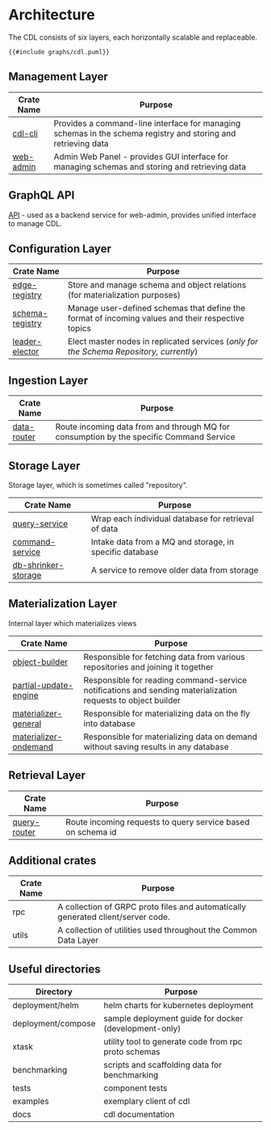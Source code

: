 # Architecture

The CDL consists of six layers, each horizontally scalable and replaceable.

``` plantuml
{{#include graphs/cdl.puml}}
```

## Management Layer
| Crate Name  | Purpose                                                                                                       |
|-------------|---------------------------------------------------------------------------------------------------------------|
| [cdl-cli]   | Provides a command-line interface for managing schemas in the schema registry and storing and retrieving data |
| [web-admin] | Admin Web Panel - provides GUI interface for managing schemas and storing and retrieving data                 |

## GraphQL API
[API] - used as a backend service for web-admin, provides unified interface to manage CDL.

## Configuration Layer
| Crate Name        | Purpose                                                                                           |
|-------------------|---------------------------------------------------------------------------------------------------|
| [edge-registry]   | Store and manage schema and object relations (for materialization purposes)                       |
| [schema-registry] | Manage user-defined schemas that define the format of incoming values and their respective topics |
| [leader-elector]  | Elect master nodes in replicated services (_only for the Schema Repository, currently_)           |

## Ingestion Layer
| Crate Name    | Purpose                                                                                 |
|---------------|-----------------------------------------------------------------------------------------|
| [data-router] | Route incoming data from and through MQ for consumption by the specific Command Service |

## Storage Layer
Storage layer, which is sometimes called "repository".

| Crate Name            | Purpose                                                 |
|-----------------------|---------------------------------------------------------|
| [query-service]       | Wrap each individual database for retrieval of data     |
| [command-service]     | Intake data from a MQ and storage, in specific database |
| [db-shrinker-storage] | A service to remove older data from storage             |

## Materialization Layer
Internal layer which materializes views

| Crate Name              | Purpose                                                                                                      |
|-------------------------|--------------------------------------------------------------------------------------------------------------|
| [object-builder]        | Responsible for fetching data from various repositories and joining it together                              |
| [partial-update-engine] | Responsible for reading command-service notifications and sending materialization requests to object builder |
| [materializer-general]  | Responsible for materializing data on the fly into database                                                  |
| [materializer-ondemand] | Responsible for materializing data on demand without saving results in any database                          |

## Retrieval Layer
| Crate Name     | Purpose                                                     |
|----------------|-------------------------------------------------------------|
| [query-router] | Route incoming requests to query service based on schema id |

## Additional crates
| Crate Name | Purpose                                                                          |
|------------|----------------------------------------------------------------------------------|
| rpc        | A collection of GRPC proto files and automatically generated client/server code. |
| utils      | A collection of utilities used throughout the Common Data Layer                  |

## Useful directories

| Directory          | Purpose                                               |
|--------------------|-------------------------------------------------------|
| deployment/helm    | helm charts for kubernetes deployment                 |
| deployment/compose | sample deployment guide for docker (development-only) |
| xtask              | utility tool to generate code from rpc proto schemas  |
| benchmarking       | scripts and scaffolding data for benchmarking         |
| tests              | component tests                                       |
| examples           | exemplary client of cdl                               |
| docs               | cdl documentation                                     |

[cdl-cli]: cli.md
[web-admin]: web_admin.md
[API]: api.md
[edge-registry]: ./edge_registry.md
[schema-registry]: schema_registry.md
[leader-elector]: leader_elector.md
[data-router]: data_router.md
[query-service]: query_service.md
[command-service]: command_service.md
[db-shrinker-storage]: db_shrinker_storage.md
[query-router]: query_router.md
[object-builder]: object_builder.md
[partial-update-engine]: partial_update_engine.md
[materializer-general]: materializer_general.md
[materializer-ondemand]: materializer_ondemand.md
